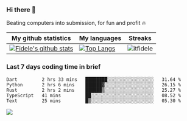 ### Hi there 👋
<p>Beating computers into submission, for fun and profit 🔥</p>

|My github statistics|My languages|Streaks|
|-|-|-|
|[![Fidele's github stats](https://github-readme-stats.vercel.app/api?username=itfidele&count_private=true&show_icons=true&theme=dark&hide_title=true)](https://github.com/itfidele)|[![Top Langs](https://github-readme-stats.vercel.app/api/top-langs/?username=itfidele&show_icons=true&langs_count=10&theme=dark&layout=compact&hide_title=true)](https://github.com/itfidele)|![itfidele](https://github-readme-streak-stats.herokuapp.com/?user=itfidele&theme=dark)

### Last 7 days coding time in brief
<!--START_SECTION:waka-->

```text
Dart         2 hrs 33 mins   ████████░░░░░░░░░░░░░░░░░   31.64 %
Python       2 hrs 6 mins    ██████▓░░░░░░░░░░░░░░░░░░   26.15 %
Rust         2 hrs 2 mins    ██████▒░░░░░░░░░░░░░░░░░░   25.27 %
TypeScript   41 mins         ██░░░░░░░░░░░░░░░░░░░░░░░   08.52 %
Text         25 mins         █▒░░░░░░░░░░░░░░░░░░░░░░░   05.30 %
```

<!--END_SECTION:waka-->

![](https://komarev.com/ghpvc/?username=itfidele)
